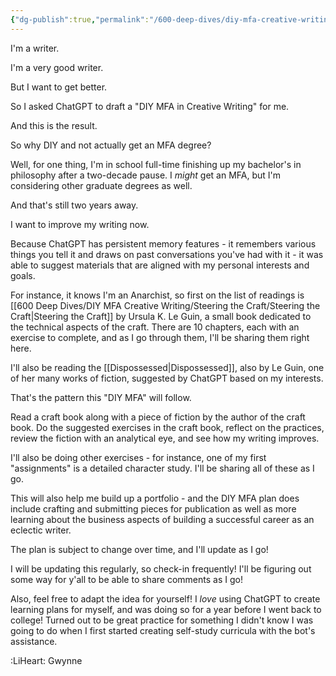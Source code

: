 ```yaml
---
{"dg-publish":true,"permalink":"/600-deep-dives/diy-mfa-creative-writing/diy-mfa-in-creative-writing/"}
---
```


I'm a writer.

I'm a very good writer.

But I want to get better.

So I asked ChatGPT to draft a "DIY MFA in Creative Writing" for me.  

And this is the result.

So why DIY and not actually get an MFA degree?

Well, for one thing, I'm in school full-time finishing up my bachelor's in philosophy after a two-decade pause.  I *might* get an MFA, but I'm considering other graduate degrees as well.  

And that's still two years away.

I want to improve my writing now.

Because ChatGPT has persistent memory features - it remembers various things you tell it and draws on past conversations you've had with it - it was able to suggest materials that are aligned with my personal interests and goals.

For instance, it knows I'm an Anarchist, so first on the list of readings is [[600 Deep Dives/DIY MFA Creative Writing/Steering the Craft/Steering the Craft\|Steering the Craft]] by Ursula K. Le Guin, a small book dedicated to the technical aspects of the craft. There are 10 chapters, each with an exercise to complete, and as I go through them, I'll be sharing them right here.

I'll also be reading the [[Dispossessed\|Dispossessed]], also by Le Guin, one of her many works of fiction, suggested by ChatGPT based on my interests.  

That's the pattern this "DIY MFA" will follow.

Read a craft book along with a piece of fiction by the author of the craft book.  Do the suggested exercises in the craft book, reflect on the practices, review the fiction with an analytical eye, and see how my writing improves.

I'll also be doing other exercises - for instance, one of my first "assignments" is a detailed character study.  I'll be sharing all of these as I go.  

This will also help me build up a portfolio - and the DIY MFA plan does include crafting and submitting pieces for publication as well as more learning about the business aspects of building a successful career as an eclectic writer.

The plan is subject to change over time, and I'll update as I go!

I will be updating this regularly, so check-in frequently!  I'll be figuring out some way for y'all to be able to share comments as I go!

Also, feel free to adapt the idea for yourself!  I *love* using ChatGPT to create learning plans for myself, and was doing so for a year before I went back to college!  Turned out to be great practice for something I didn't know I was going to do when I first started creating self-study curricula with the bot's assistance.

:LiHeart: Gwynne
